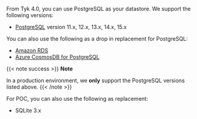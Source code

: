 ---
---

From Tyk 4.0, you can use PostgreSQL as your datastore. We support the following versions:

- [PostgreSQL](https://www.postgresql.org) version 11.x, 12.x, 13.x, 14.x, 15.x

You can also use the following as a drop in replacement for PostgreSQL:

- [Amazon RDS](https://aws.amazon.com/rds/)
- [Azure CosmosDB for PostgreSQL](https://learn.microsoft.com/en-us/azure/cosmos-db/postgresql/introduction)

{{< note success >}}
**Note**

In a production environment, we **only** support the PostgreSQL versions listed above.
{{< /note >}}

For POC, you can also use the following as replacement:

- SQLite 3.x
